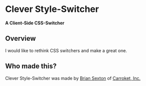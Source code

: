 # Clever Style-Switcher

**A Client-Side CSS-Switcher**

## Overview

I would like to rethink CSS switchers and make a great one.

## Who made this?

Clever Style-Switcher was made by [Brian Sexton](http://briansexton.com/) of [Carroket, Inc.](http://carroket.com/)
